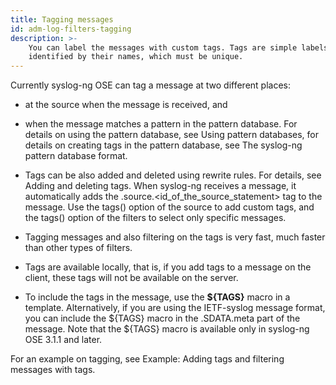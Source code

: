 ```yaml
---
title: Tagging messages
id: adm-log-filters-tagging
description: >-
    You can label the messages with custom tags. Tags are simple labels,
    identified by their names, which must be unique. 
---
```


Currently syslog-ng OSE can tag a message at two different places:

- at the source when the message is received, and

- when the message matches a pattern in the pattern database. For
    details on using the pattern database, see
    Using pattern databases,
    for details on creating tags in the pattern database, see
    The syslog-ng pattern database format.

- Tags can be also added and deleted using rewrite rules. For details,
    see Adding and deleting tags.
    When syslog-ng receives a message, it automatically adds the
    .source.\<id\_of\_the\_source\_statement\> tag to the message. Use the
    tags() option of the source to add custom tags, and the tags() option of
    the filters to select only specific messages.

- Tagging messages and also filtering on the tags is very fast, much
    faster than other types of filters.

- Tags are available locally, that is, if you add tags to a message on
    the client, these tags will not be available on the server.

- To include the tags in the message, use the **${TAGS}** macro in a
    template. Alternatively, if you are using the IETF-syslog message
    format, you can include the ${TAGS} macro in the .SDATA.meta part
    of the message. Note that the ${TAGS} macro is available only in
    syslog-ng OSE 3.1.1 and later.

For an example on tagging, see Example: Adding tags and filtering messages
with tags.
